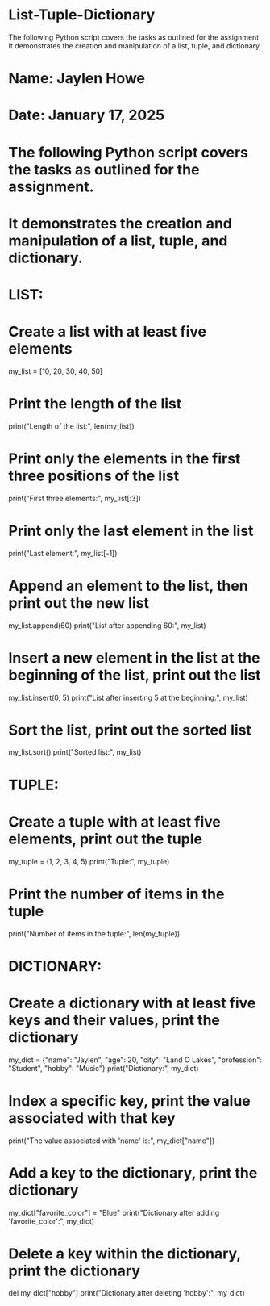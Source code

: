 # List-Tuple-Dictionary
The following Python script covers the tasks as outlined for the assignment. It demonstrates the creation and manipulation of a list, tuple, and dictionary. 



# Name: Jaylen Howe
# Date: January 17, 2025

# The following Python script covers the tasks as outlined for the assignment. 
# It demonstrates the creation and manipulation of a list, tuple, and dictionary. 

# LIST:
# Create a list with at least five elements
my_list = [10, 20, 30, 40, 50]

# Print the length of the list
print("Length of the list:", len(my_list))

# Print only the elements in the first three positions of the list
print("First three elements:", my_list[:3])

# Print only the last element in the list
print("Last element:", my_list[-1])

# Append an element to the list, then print out the new list
my_list.append(60)
print("List after appending 60:", my_list)

# Insert a new element in the list at the beginning of the list, print out the list
my_list.insert(0, 5)
print("List after inserting 5 at the beginning:", my_list)

# Sort the list, print out the sorted list
my_list.sort()
print("Sorted list:", my_list)

# TUPLE:
# Create a tuple with at least five elements, print out the tuple
my_tuple = (1, 2, 3, 4, 5)
print("Tuple:", my_tuple)

# Print the number of items in the tuple
print("Number of items in the tuple:", len(my_tuple))

# DICTIONARY:
# Create a dictionary with at least five keys and their values, print the dictionary
my_dict = {"name": "Jaylen", "age": 20, "city": "Land O Lakes", "profession": "Student", "hobby": "Music"}
print("Dictionary:", my_dict)

# Index a specific key, print the value associated with that key
print("The value associated with 'name' is:", my_dict["name"])

# Add a key to the dictionary, print the dictionary
my_dict["favorite_color"] = "Blue"
print("Dictionary after adding 'favorite_color':", my_dict)

# Delete a key within the dictionary, print the dictionary
del my_dict["hobby"]
print("Dictionary after deleting 'hobby':", my_dict)
